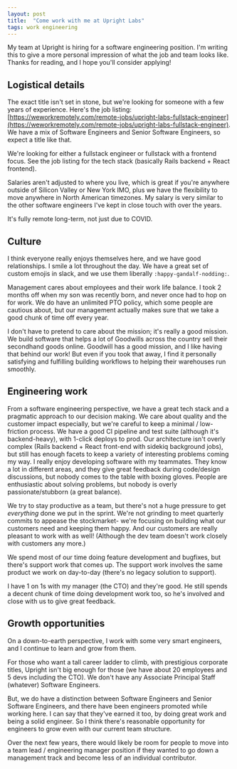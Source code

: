 ```yaml
---
layout: post
title:  "Come work with me at Upright Labs"
tags: work engineering
---
```

My team at Upright is hiring for a software engineering position. I'm writing this to give a more personal impression of what the job and team looks like. Thanks for reading, and I hope you'll consider applying!

## Logistical details

The exact title isn't set in stone, but we're looking for someone with a few years of experience. Here's the job listing: [https://weworkremotely.com/remote-jobs/upright-labs-fullstack-engineer](https://weworkremotely.com/remote-jobs/upright-labs-fullstack-engineer). We have a mix of Software Engineers and Senior Software Engineers, so expect a title like that.

We're looking for either a fullstack engineer or fullstack with a frontend focus. See the job listing for the tech stack (basically Rails backend + React frontend).

Salaries aren't adjusted to where you live, which is great if you're anywhere outside of Silicon Valley or New York IMO, plus we have the flexibility to move anywhere in North American timezones. My salary is very similar to the other software engineers I've kept in close touch with over the years.

It's fully remote long-term, not just due to COVID.

## Culture

I think everyone really enjoys themselves here, and we have good relationships. I smile a lot throughout the day. We have a great set of custom emojis in slack, and we use them liberally `:happy-gandalf-nodding:`.

Management cares about employees and their work life balance. I took 2 months off when my son was recently born, and never once had to hop on for work. We do have an unlimited PTO policy, which some people are cautious about, but our management actually makes sure that we take a good chunk of time off every year.

I don't have to pretend to care about the mission; it's really a good mission. We build software that helps a lot of Goodwills across the country sell their secondhand goods online. Goodwill has a good mission, and I like having that behind our work! But even if you took that away, I find it personally satisfying and fulfilling building workflows to helping their warehouses run smoothly.

## Engineering work

From a software engineering perspective, we have a great tech stack and a pragmatic approach to our decision making. We care about quality and the customer impact especially, but we're careful to keep a minimal / low-friction process. We have a good CI pipeline and test suite (although it's backend-heavy), with 1-click deploys to prod. Our architecture isn't overly complex (Rails backend + React front-end with sidekiq background jobs), but still has enough facets to keep a variety of interesting problems coming my way. I really enjoy developing software with my teammates. They know a lot in different areas, and they give great feedback during code/design discussions, but nobody comes to the table with boxing gloves. People are enthusiastic about solving problems, but nobody is overly passionate/stubborn (a great balance).

We try to stay productive as a team, but there's not a huge pressure to get *everything* done we put in the sprint. We're not grinding to meet quarterly commits to appease the stockmarket- we're focusing on building what our customers need and keeping them happy. And our customers are really pleasant to work with as well! (Although the dev team doesn't work closely with customers any more.)

We spend most of our time doing feature development and bugfixes, but there's support work that comes up. The support work involves the same product we work on day-to-day (there's no legacy solution to support). 

I have 1 on 1s with my manager (the CTO) and they're good. He still spends a decent chunk of time doing development work too, so he's involved and close with us to give great feedback.

## Growth opportunities

On a down-to-earth perspective, I work with some very smart engineers, and I continue to learn and grow from them.

For those who want a tall career ladder to climb, with prestigious corporate titles, Upright isn't big enough for those (we have about 20 employees and 5 devs including the CTO). We don't have any Associate Principal Staff (whatever) Software Engineers. 

But, we do have a distinction between Software Engineers and Senior Software Engineers, and there have been engineers promoted while working here. I can say that they've earned it too, by doing great work and being a solid engineer. So I think there's reasonable opportunity for engineers to grow even with our current team structure. 

Over the next few years, there would likely be room for people to move into a team lead / engineering manager position if they wanted to go down a management track and become less of an individual contributor.
